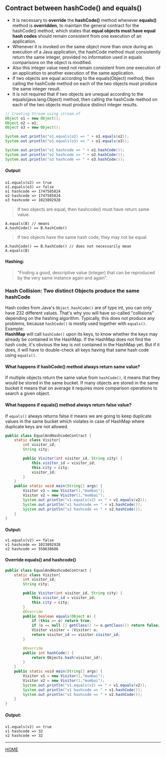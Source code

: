 ## Contract between hashCode() and equals()

* It is necessary to **override** the **hashCode()** method whenever **equals()** method is 
**overridden**, to maintain the general contract for the hashCode() method, which states 
that **equal objects must have equal hash codes** should remain consistent from one 
execution of an application.
* Whenever it is invoked on the same object more than once during an execution of a Java 
application, the hashCode method must consistently return the same integer, provided no 
information used in equals comparisons on the object is modified.
* Also this integer value need not remain consistent from one execution of an application to 
another execution of the same application.
* If two objects are equal according to the equals(Object) method, then calling the hashCode 
method on each of the two objects must produce the same integer result.
* It is not required that if two objects are unequal according to the equals(java.lang.Object) 
method, then calling the hashCode method on each of the two objects must produce distinct 
integer results.

```java
// Creating Stream using stream.of
Object o1 = new Object();
Object o2 = o1;
Object o3 = new Object();

System.out.println("o1.equals(o2) => " + o1.equals(o2));
System.out.println("o1.equals(o3) => " + o1.equals(o3));

System.out.println("o1 hashcode => " + o1.hashCode());
System.out.println("o2 hashcode => " + o2.hashCode());
System.out.println("o3 hashcode => " + o3.hashCode());
```
##### Output:
    o1.equals(o2) => true
    o1.equals(o3) => false
    o1 hashcode => 1747585824
    o2 hashcode => 1747585824
    o3 hashcode => 1023892928


> If two objects are equal, then hashcode() must have return same value.

    A.equals(B) // means
    A.hashCode() == B.hashCode()

> If two objects have the same hash code, they may not be equal.

    A.hashCode() == B.hashCode() // does not necessarily mean
    A.equals(B)

#### Hashing: 
>"Finding a good, descriptive value (integer) that can be reproduced by the very same instance again and again".

### Hash Collision: Two distinct Objects produce the same hashCode

Hash codes from Java's `Object.hashCode()` are of type int, you can only have 232 different values.
That's why you will have so-called "collisions" depending on the hashing algorithm.
Typically, this does not produce any problems, because `hashCode()` is mostly used together with `equals()`. 
<br>
Example:<br> 
**HashMap** will call `hashCode()` upon its keys, to know whether the keys may already be contained in the HashMap. 
If the HashMap does not find the hash code, it's obvious the key is not contained in the HashMap yet. 
But if it does, it will have to double-check all keys having that same hash code using `equals()`.

#### What happens if hashCode() method always return same value?
If multiple objects return the same value from `hashCode()`, it means that they would be 
stored in the same bucket. If many objects are stored in the same bucket it means that 
on average it requires more comparison operations to search a given object.

#### What happens if equals() method always return false value?
If `equals()` always returns false it means we are going to keep duplicate values in the same bucket which violates in case of HashMap where duplicate keys are not allowed.

```java
public class EqualAndHashcodeContract {
    static class Visitor{
        int visitor_id;
        String city;

        public Visitor(int visitor_id, String city) {
            this.visitor_id = visitor_id;
            this.city = city;
            visitor_id;
        }
    }
    public static void main(String[] args) {
        Visitor v1 = new Visitor(1,"mumbai");
        Visitor v2 = new Visitor(1,"mumbai");
        System.out.println("v1.equals(v2) => " + v1.equals(v2));
        System.out.println("v1 hashcode => " + v1.hashCode());
        System.out.println("v2 hashcode => " + v2.hashCode());
    }
}
```
#### Output:
    v1.equals(v2) => false
    v1 hashcode => 1023892928
    v2 hashcode => 558638686

#### Override equals() and hashcode()
```java
public class EqualAndHashcodeContract {
    static class Visitor{
        int visitor_id;
        String city;

        public Visitor(int visitor_id, String city) {
            this.visitor_id = visitor_id;
            this.city = city;
        }
        @Override
        public boolean equals(Object o) {
            if (this == o) return true;
            if (o == null || getClass() != o.getClass()) return false;
            Visitor visitor = (Visitor) o;
            return visitor_id == visitor.visitor_id;
        }

        @Override
        public int hashCode() {
            return Objects.hash(visitor_id);
        }
    }
    public static void main(String[] args) {
        Visitor v1 = new Visitor(1,"mumbai");
        Visitor v2 = new Visitor(1,"mumbai");
        System.out.println("v1.equals(v2) => " + v1.equals(v2));
        System.out.println("v1 hashcode => " + v1.hashCode());
        System.out.println("v2 hashcode => " + v2.hashCode());
    }
}
```
##### Output:
    v1.equals(v2) => true
    v1 hashcode => 32
    v2 hashcode => 32

---
[HOME](https://github.com/Piyushresonit/DataStructureAndAlgorithm/blob/master/README.md)